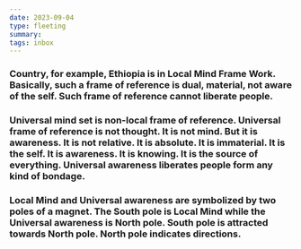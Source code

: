 ```yaml
---
date: 2023-09-04
type: fleeting
summary:
tags: inbox
---
```

### Country, for example, Ethiopia is in Local Mind Frame Work. Basically, such a frame of reference is dual, material, not aware of the self. Such frame of reference cannot liberate people. 
### Universal mind set is non-local frame of reference. Universal frame of reference is not thought. It is not mind. But it is awareness. It is not relative. It is absolute. It is immaterial. It is the self. It is awareness. It is knowing. It is the source of everything. Universal awareness liberates people form any kind of bondage.
### Local Mind and Universal awareness are symbolized by two poles of a magnet. The South pole is Local Mind while the Universal awareness is North pole. South pole is attracted towards North pole. North pole indicates directions. 
